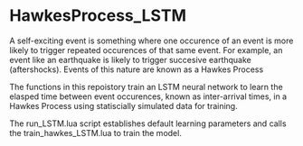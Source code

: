 # HawkesProcess_LSTM

A self-exciting event is something where one occurence of an event is more likely 
to trigger repeated occurences of that same event. For example, an event like an earthquake is likely 
to trigger succesive earthquake (aftershocks). Events of this nature are known as a Hawkes Process

The functions in this repoistory train an LSTM neural network to learn the elasped time between event 
occurences, known as inter-arrival times, in a Hawkes Process using statiscially 
simulated data for training. 

The run_LSTM.lua script establishes default learning parameters and calls the train_hawkes_LSTM.lua to train the model.

